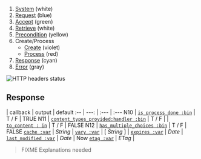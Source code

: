 1. [System](README_system.md) (white)
1. [Request](README_request.md) (blue)
1. [Accept](README_accept.md) (green)
1. [Retrieve](README_retrieve.md) (white)
1. [Precondition](README_precondition.md) (yellow)
1. Create/Process
    * [Create](README_create.md) (violet)
    * [Process](README_process.md) (red)
1. [Response](README_response.md) (cyan)
1. [Error](README_error.md) (gray)

![HTTP headers status](https://rawgithub.com/andreineculau/http-decision-diagram/master/v4/http-decision-diagram-v4.png)

## Response

 | callback | output | default
:-- | ---: | :--- | :---
N10 | [`is_process_done :bin`](#is_process_done-bin) | T / F | TRUE
N11 | [`content_types_provided:handler :bin`](#content_types_provided-handler-var) | T / F |
 | [`to_content : in`](#to_content--in) | T / F | FALSE
N12 | [`has_multiple_choices :bin`](#has_multiple_choices-bin) | T / F | FALSE
[`cache :var`](#cache-var) | *String* |
[`vary :var`](#vary-var) | [ *String* ] |
[`expires :var`](#vary-var) | *Date* |
[`last_modified :var`](#last_modified-var) | *Date* | Now
[`etag :var`](#etag-var) | *ETag* |

> FIXME Explanations needed
